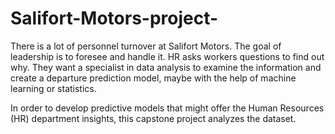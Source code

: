# Salifort-Motors-project-
There is a lot of personnel turnover at Salifort Motors. The goal of leadership is to foresee and handle it. HR asks workers questions to find out why. They want a specialist in data analysis to examine the information and create a departure prediction model, maybe with the help of machine learning or statistics.

In order to develop predictive models that might offer the Human Resources (HR) department insights, this capstone project analyzes the dataset.
